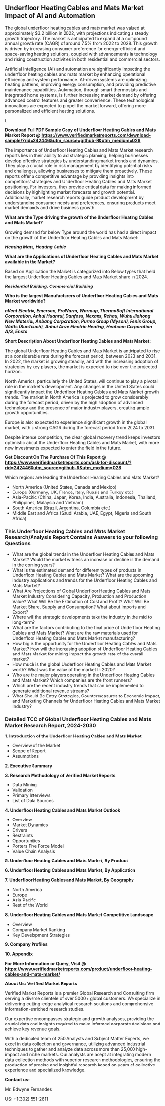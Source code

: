 <h2>Underfloor Heating Cables and Mats Market Impact of AI and Automation</h2><p>The global underfloor heating cables and mats market was valued at approximately $3.2 billion in 2022, with projections indicating a steady growth trajectory. The market is anticipated to expand at a compound annual growth rate (CAGR) of around 7.5% from 2022 to 2028. This growth is driven by increasing consumer preference for energy-efficient and space-saving heating solutions, coupled with advancements in technology and rising construction activities in both residential and commercial sectors.</p><p>Artificial Intelligence (AI) and automation are significantly impacting the underfloor heating cables and mats market by enhancing operational efficiency and system performance. AI-driven systems are optimizing heating patterns, improving energy consumption, and providing predictive maintenance capabilities. Automation, through smart thermostats and integrated home systems, is further increasing market demand by offering advanced control features and greater convenience. These technological innovations are expected to propel the market forward, offering more personalized and efficient heating solutions.</p>t</p><p id="" class=""><strong>Download Full PDF Sample Copy of Underfloor Heating Cables and Mats Market Report @ <a href="https://www.verifiedmarketreports.com/download-sample/?rid=242446&utm_source=github-R&utm_medium=028" target="_blank">https://www.verifiedmarketreports.com/download-sample/?rid=242446&utm_source=github-R&utm_medium=028</a></strong></p><p>The importance of&nbsp;Underfloor Heating Cables and Mats Market research reports lies in their ability to aid strategic planning, helping businesses develop effective strategies by understanding market trends and dynamics. They play a crucial role in risk management by identifying potential risks and challenges, allowing businesses to mitigate them proactively. These reports offer a competitive advantage by providing insights into competitors' strategies and Underfloor Heating Cables and Mats Market positioning. For investors, they provide critical data for making informed decisions by highlighting market forecasts and growth potential. Additionally, market research reports guide product development by understanding consumer needs and preferences, ensuring products meet market demands and drive business growth.</p><p><strong>What are the&nbsp;Type driving the growth of the Underfloor Heating Cables and Mats Market?</strong></p><p id="" class="">Growing demand for below Type around the world has had a direct impact on the growth of the Underfloor Heating Cables and Mats Market:</p><em><strong>Heating Mats, Heating Cable</strong></em></p><strong>What are the&nbsp;Applications&nbsp;of Underfloor Heating Cables and Mats Market available in the Market?</strong></p><p id="" class="">Based on Application the Market is categorized into Below types that held the largest Underfloor Heating Cables and Mats Market share In 2024.</p><em><strong>Residential Building, Commercial Building</strong></em></p><strong>Who is the largest Manufacturers of Underfloor Heating Cables and Mats Market worldwide?</strong></p><p><em><strong>nVent Electric, Emerson, ProWarm, Warmup, ThermoSoft International Corporation, Anhui Huanrui, Danfoss, Nexans, Rehau, Wuhu Jiahong New Material, Anbang Corporation, Purmo Group (Myson), Fenix Group, Watts (SunTouch), Anhui Anze Electric Heating, Heatcom Corporation A/S, Ensto</strong></em></p><p id="" class=""><strong>Short Description About Underfloor Heating Cables and Mats Market:</strong></p><p>The global Underfloor Heating Cables and Mats Market is anticipated to rise at a considerable rate during the forecast period, between 2023 and 2031. In 2022, the market is growing steadily, and with the increasing adoption of strategies by key players, the market is expected to rise over the projected horizon.</p><p>North America, particularly the United States, will continue to play a pivotal role in the market's development. Any changes in the United States could significantly impact the Underfloor Heating Cables and Mats Market growth trends. The market in North America is projected to grow considerably during the forecast period, driven by the high adoption of advanced technology and the presence of major industry players, creating ample growth opportunities.</p><p>Europe is also expected to experience significant growth in the global market, with a strong CAGR during the forecast period from 2024 to 2031.</p><p>Despite intense competition, the clear global recovery trend keeps investors optimistic about the Underfloor Heating Cables and Mats Market, with more new investments expected to enter the field in the future.</p><p id="" class=""><strong>Get Discount On The Purchase Of This Report @ <a href="https://www.verifiedmarketreports.com/ask-for-discount/?rid=242446&utm_source=github-R&utm_medium=028" target="_blank">https://www.verifiedmarketreports.com/ask-for-discount/?rid=242446&utm_source=github-R&utm_medium=028</a></strong></p>Which regions are leading the Underfloor Heating Cables and Mats Market?</p><ul><li>North America (United States, Canada and Mexico)</li><li>Europe (Germany, UK, France, Italy, Russia and Turkey etc.)</li><li>Asia-Pacific (China, Japan, Korea, India, Australia, Indonesia, Thailand, Philippines, Malaysia and Vietnam)</li><li>South America (Brazil, Argentina, Columbia etc.)</li><li>Middle East and Africa (Saudi Arabia, UAE, Egypt, Nigeria and South Africa)</li></ul><h3 id="" class="">This Underfloor Heating Cables and Mats Market Research/Analysis Report Contains Answers to your following Questions</h3><ul><li>What are the global trends in the Underfloor Heating Cables and Mats Market? Would the market witness an increase or decline in the demand in the coming years?</li><li>What is the estimated demand for different types of products in Underfloor Heating Cables and Mats Market? What are the upcoming industry applications and trends for the Underfloor Heating Cables and Mats Market?</li><li>What Are Projections of Global Underfloor Heating Cables and Mats Market Industry Considering Capacity, Production and Production Value? What Will Be the Estimation of Cost and Profit? What Will Be Market Share, Supply and Consumption? What about imports and Export?</li><li>Where will the strategic developments take the industry in the mid to long-term?</li><li>What are the factors contributing to the final price of Underfloor Heating Cables and Mats Market? What are the raw materials used for Underfloor Heating Cables and Mats Market manufacturing?</li><li>How big is the opportunity for the Underfloor Heating Cables and Mats Market? How will the increasing adoption of Underfloor Heating Cables and Mats Market for mining impact the growth rate of the overall market?</li><li>How much is the global Underfloor Heating Cables and Mats Market worth? What was the value of the market In 2020?</li><li>Who are the major players operating in the Underfloor Heating Cables and Mats Market? Which companies are the front runners?</li><li>Which are the recent industry trends that can be implemented to generate additional revenue streams?</li><li>What Should Be Entry Strategies, Countermeasures to Economic Impact, and Marketing Channels for Underfloor Heating Cables and Mats Market Industry?</li></ul><h3 id="" class="">Detailed TOC of Global Underfloor Heating Cables and Mats Market Research Report, 2024-2030</h3><p id="" class=""><strong>1. Introduction of the Underfloor Heating Cables and Mats Market</strong></p><ul><li>Overview of the Market</li><li>Scope of Report</li><li>Assumptions</li></ul><p id="" class=""><strong>2. Executive Summary</strong></p><p id="" class=""><strong>3. Research Methodology of Verified Market Reports</strong></p><ul><li>Data Mining</li><li>Validation</li><li>Primary Interviews</li><li>List of Data Sources</li></ul><p id="" class=""><strong>4. Underfloor Heating Cables and Mats Market Outlook</strong></p><ul><li>Overview</li><li>Market Dynamics</li><li>Drivers</li><li>Restraints</li><li>Opportunities</li><li>Porters Five Force Model</li><li>Value Chain Analysis</li></ul><p id="" class=""><strong>5. Underfloor Heating Cables and Mats Market, By Product</strong></p><p id="" class=""><strong>6. Underfloor Heating Cables and Mats Market, By Application</strong></p><p id="" class=""><strong>7. Underfloor Heating Cables and Mats Market, By Geography</strong></p><ul><li>North America</li><li>Europe</li><li>Asia Pacific</li><li>Rest of the World</li></ul><p id="" class=""><strong>8. Underfloor Heating Cables and Mats Market Competitive Landscape</strong></p><ul><li>Overview</li><li>Company Market Ranking</li><li>Key Development Strategies</li></ul><p id="" class=""><strong>9. Company Profiles</strong></p><p id="" class=""><strong>10. Appendix</strong></p><p id="" class=""><strong>For More Information or Query, Visit @ <a href="https://www.verifiedmarketreports.com/product/underfloor-heating-cables-and-mats-market/" target="_blank">https://www.verifiedmarketreports.com/product/underfloor-heating-cables-and-mats-market/</a></strong></p><p id="" class=""><strong>About Us: Verified Market Reports</strong></p><p id="" class="">Verified Market Reports is a premier Global Research and Consulting firm serving a diverse clientele of over 5000+ global customers. We specialize in delivering cutting-edge analytical research solutions and comprehensive information-enriched research studies.</p><p id="" class="">Our expertise encompasses strategic and growth analyses, providing the crucial data and insights required to make informed corporate decisions and achieve key revenue goals.</p><p id="" class="">With a dedicated team of 250 Analysts and Subject Matter Experts, we excel in data collection and governance, utilizing advanced industrial techniques to gather and analyze data across more than 25,000 high-impact and niche markets. Our analysts are adept at integrating modern data collection methods with superior research methodologies, ensuring the production of precise and insightful research based on years of collective experience and specialized knowledge.</p><p id="" class=""><strong>Contact us:</strong></p><p id="" class="">Mr. Edwyne Fernandes</p><p id="" class="">US: +1(302) 551-2611</p>
